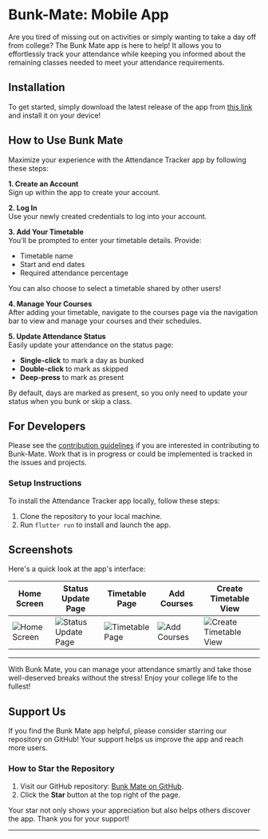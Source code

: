 # Bunk-Mate: Mobile App

Are you tired of missing out on activities or simply wanting to take a day off from college? The Bunk Mate app is here to help! It allows you to effortlessly track your attendance while keeping you informed about the remaining classes needed to meet your attendance requirements.

## Installation

To get started, simply download the latest release of the app from [this link](https://github.com/Bunk-Mate/Mobile-App/releases/latest/download/app-release.apk) and install it on your device!

## How to Use Bunk Mate

Maximize your experience with the Attendance Tracker app by following these steps:

**1. Create an Account**  
Sign up within the app to create your account.

**2. Log In**  
Use your newly created credentials to log into your account.

**3. Add Your Timetable**  
You’ll be prompted to enter your timetable details. Provide:
- Timetable name
- Start and end dates
- Required attendance percentage

You can also choose to select a timetable shared by other users!

**4. Manage Your Courses**  
After adding your timetable, navigate to the courses page via the navigation bar to view and manage your courses and their schedules.

**5. Update Attendance Status**  
Easily update your attendance on the status page:
- **Single-click** to mark a day as bunked
- **Double-click** to mark as skipped
- **Deep-press** to mark as present

By default, days are marked as present, so you only need to update your status when you bunk or skip a class.

## For Developers

Please see the [contribution guidelines](https://github.com/Bunk-Mate/Mobile-App/blob/main/CONTRIBUTING.md) if you are interested in contributing to Bunk-Mate. Work that is in progress or could be implemented is tracked in the issues and projects.

### Setup Instructions

To install the Attendance Tracker app locally, follow these steps:
1. Clone the repository to your local machine.
2. Run `flutter run` to install and launch the app.

## Screenshots

Here's a quick look at the app's interface:

| Home Screen | Status Update Page | Timetable Page | Add Courses | Create Timetable View |
|--------------|----------------|------------------------|-------------|---------------------|
| ![Home Screen](https://github.com/user-attachments/assets/2b14e24e-fb93-4fe4-bffe-3d03aadd1a1d) | ![Status Update Page](https://github.com/user-attachments/assets/2ab45e8e-4671-4c1f-a2f1-e926969bb143) | ![Timetable Page](https://github.com/user-attachments/assets/79a53a0b-ace4-4f65-8159-f7fc1be29acb) | ![Add Courses](https://github.com/user-attachments/assets/5c8e4cd8-4675-4c31-a060-14518f9b5be5) | ![Create Timetable View](https://github.com/user-attachments/assets/645b4355-be10-43b8-9147-f4847722700e) |

---

With Bunk Mate, you can manage your attendance smartly and take those well-deserved breaks without the stress! Enjoy your college life to the fullest!



## Support Us

If you find the Bunk Mate app helpful, please consider starring our repository on GitHub! Your support helps us improve the app and reach more users.

### How to Star the Repository

1. Visit our GitHub repository: [Bunk Mate on GitHub](https://github.com/Bunk-Mate/Mobile-App).
2. Click the **Star** button at the top right of the page.

Your star not only shows your appreciation but also helps others discover the app. Thank you for your support!

---
